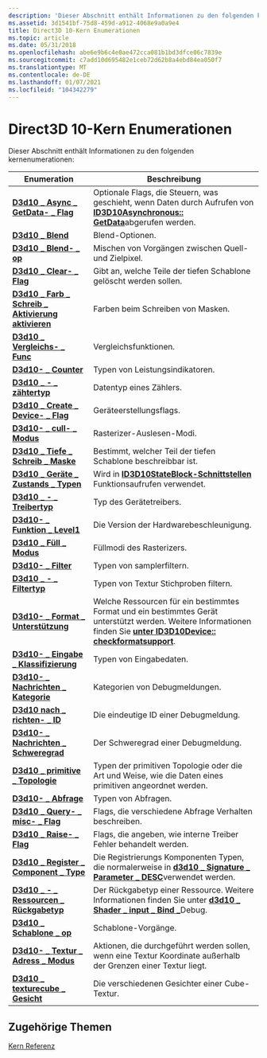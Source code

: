 ```yaml
---
description: 'Dieser Abschnitt enthält Informationen zu den folgenden kernenumerationen:'
ms.assetid: 3d1541bf-75d8-459d-a912-4068e9a0a9e4
title: Direct3D 10-Kern Enumerationen
ms.topic: article
ms.date: 05/31/2018
ms.openlocfilehash: abe6e9b6c4e0ae472cca081b1bd3dfce06c7839e
ms.sourcegitcommit: c7add10d695482e1ceb72d62b8a4ebd84ea050f7
ms.translationtype: MT
ms.contentlocale: de-DE
ms.lasthandoff: 01/07/2021
ms.locfileid: "104342279"
---
```

# <a name="direct3d-10-core-enumerations"></a>Direct3D 10-Kern Enumerationen

Dieser Abschnitt enthält Informationen zu den folgenden kernenumerationen:



| Enumeration                                                               | Beschreibung                                                                                                                                         |
|---------------------------------------------------------------------------|-----------------------------------------------------------------------------------------------------------------------------------------------------|
| [**D3d10 \_ Async \_ GetData- \_ Flag**](/windows/desktop/api/D3D10/ne-d3d10-d3d10_async_getdata_flag)           | Optionale Flags, die Steuern, was geschieht, wenn Daten durch Aufrufen von [**ID3D10Asynchronous:: GetData**](/windows/desktop/api/D3D10/nf-d3d10-id3d10asynchronous-getdata)abgerufen werden.       |
| [**D3d10 \_ Blend**](/windows/desktop/api/D3D10/ne-d3d10-d3d10_blend)                                       | Blend-Optionen.                                                                                                                                      |
| [**D3d10 \_ Blend- \_ op**](/windows/desktop/api/D3D10/ne-d3d10-d3d10_blend_op)                                | Mischen von Vorgängen zwischen Quell-und Zielpixel.                                                                                          |
| [**D3d10 \_ Clear- \_ Flag**](/windows/desktop/api/D3D10/ne-d3d10-d3d10_clear_flag)                            | Gibt an, welche Teile der tiefen Schablone gelöscht werden sollen.                                                                                                |
| [**D3d10 \_ Farb \_ Schreib \_ Aktivierung aktivieren**](/windows/desktop/api/D3D10/ne-d3d10-d3d10_color_write_enable)           | Farben beim Schreiben von Masken.                                                                                                                                |
| [**D3d10 \_ Vergleichs- \_ Func**](/windows/desktop/api/D3D10/ne-d3d10-d3d10_comparison_func)                  | Vergleichsfunktionen.                                                                                                                               |
| [**D3d10- \_ Counter**](/windows/desktop/api/D3D10/ne-d3d10-d3d10_counter)                                   | Typen von Leistungsindikatoren.                                                                                                                      |
| [**D3d10 \_ - \_ zähtertyp**](/windows/desktop/api/D3D10/ne-d3d10-d3d10_counter_type)                        | Datentyp eines Zählers.                                                                                                                             |
| [**D3d10 \_ Create \_ Device- \_ Flag**](/windows/desktop/api/D3D10/ne-d3d10-d3d10_create_device_flag)           | Geräteerstellungsflags.                                                                                                                              |
| [**D3d10- \_ cull- \_ Modus**](/windows/desktop/api/D3D10/ne-d3d10-d3d10_cull_mode)                              | Rasterizer-Auslesen-Modi.                                                                                                                              |
| [**D3d10 \_ Tiefe \_ Schreib \_ Maske**](/windows/desktop/api/D3D10/ne-d3d10-d3d10_depth_write_mask)               | Bestimmt, welcher Teil der tiefen Schablone beschreibbar ist.                                                                                          |
| [**D3d10 \_ Geräte \_ Zustands \_ Typen**](/windows/desktop/api/D3D10Effect/ne-d3d10effect-d3d10_device_state_types)           | Wird in [**ID3D10StateBlock-Schnittstellen**](/windows/desktop/api/d3d10effect/nn-d3d10effect-id3d10stateblock) Funktionsaufrufen verwendet.                                                                      |
| [**D3d10 \_ - \_ Treibertyp**](/windows/desktop/api/D3D10misc/ne-d3d10misc-d3d10_driver_type)                          | Typ des Gerätetreibers.                                                                                                                              |
| [**D3d10- \_ Funktion \_ Level1**](/windows/desktop/api/D3D10_1/ne-d3d10_1-d3d10_feature_level1)                    | Die Version der Hardwarebeschleunigung.                                                                                                               |
| [**D3d10 \_ Füll \_ Modus**](/windows/desktop/api/D3D10/ne-d3d10-d3d10_fill_mode)                              | Füllmodi des Rasterizers.                                                                                                                              |
| [**D3d10- \_ Filter**](/windows/desktop/api/D3D10/ne-d3d10-d3d10_filter)                                     | Typen von samplerfiltern.                                                                                                                           |
| [**D3d10 \_ - \_ Filtertyp**](/windows/desktop/api/D3D10/ne-d3d10-d3d10_filter_type)                          | Typen von Textur Stichproben filtern.                                                                                                                  |
| [**D3d10- \_ Format \_ Unterstützung**](/windows/desktop/api/D3D10/ne-d3d10-d3d10_format_support)                    | Welche Ressourcen für ein bestimmtes Format und ein bestimmtes Gerät unterstützt werden. Weitere Informationen finden Sie [**unter ID3D10Device:: checkformatsupport**](/windows/desktop/api/D3D10/nf-d3d10-id3d10device-checkformatsupport). |
| [**D3d10- \_ Eingabe \_ Klassifizierung**](/windows/desktop/api/D3D10/ne-d3d10-d3d10_input_classification)        | Typen von Eingabedaten.                                                                                                                                |
| [**D3d10- \_ Nachrichten \_ Kategorie**](/windows/desktop/api/d3d10sdklayers/ne-d3d10sdklayers-d3d10_message_category)                | Kategorien von Debugmeldungen.                                                                                                                       |
| [**D3d10 nach \_ richten- \_ ID**](/windows/desktop/api/d3d10sdklayers/ne-d3d10sdklayers-d3d10_message_id)                            | Die eindeutige ID einer Debugmeldung.                                                                                                                        |
| [**D3d10- \_ Nachrichten \_ Schweregrad**](/windows/desktop/api/d3d10sdklayers/ne-d3d10sdklayers-d3d10_message_severity)                | Der Schweregrad einer Debugmeldung.                                                                                                                        |
| [**D3d10 \_ primitive \_ Topologie**](/previous-versions/windows/desktop/legacy/bb205334(v=vs.85))            | Typen der primitiven Topologie oder die Art und Weise, wie die Daten eines primitiven angeordnet werden.                                                                              |
| [**D3d10- \_ Abfrage**](/windows/desktop/api/D3D10/ne-d3d10-d3d10_query)                                       | Typen von Abfragen.                                                                                                                                   |
| [**D3d10 \_ Query- \_ misc- \_ Flag**](/windows/desktop/api/D3D10/ne-d3d10-d3d10_query_misc_flag)                 | Flags, die verschiedene Abfrage Verhalten beschreiben.                                                                                                   |
| [**D3d10 \_ Raise- \_ Flag**](/windows/desktop/api/D3D10/ne-d3d10-d3d10_raise_flag)                            | Flags, die angeben, wie interne Treiber Fehler behandelt werden.                                                                                           |
| [**D3d10 \_ Register \_ Component \_ Type**](/windows/win32/api/d3dcommon/ne-d3dcommon-d3d_register_component_type) | Die Registrierungs Komponenten Typen, die normalerweise in [**d3d10 \_ Signature \_ Parameter \_ DESC**](/windows/desktop/api/D3D10Shader/ns-d3d10shader-d3d10_signature_parameter_desc)verwendet werden.                          |
| [**D3d10 \_ - \_ Ressourcen \_ Rückgabetyp**](/windows/win32/api/d3dcommon/ne-d3dcommon-d3d_resource_return_type)       | Der Rückgabetyp einer Ressource. Weitere Informationen finden Sie unter [**d3d10 \_ Shader \_ input \_ Bind \_**](/windows/desktop/api/D3D10Shader/ns-d3d10shader-d3d10_shader_input_bind_desc)Debug.                                        |
| [**D3d10 \_ Schablone \_ op**](/windows/desktop/api/D3D10/ne-d3d10-d3d10_stencil_op)                            | Schablone-Vorgänge.                                                                                                                                 |
| [**D3d10- \_ Textur \_ Adress \_ Modus**](/windows/desktop/api/D3D10/ne-d3d10-d3d10_texture_address_mode)       | Aktionen, die durchgeführt werden sollen, wenn eine Textur Koordinate außerhalb der Grenzen einer Textur liegt.                                                             |
| [**D3d10 \_ texturecube \_ Gesicht**](/windows/desktop/api/D3D10/ne-d3d10-d3d10_texturecube_face)                | Die verschiedenen Gesichter einer Cube-Textur.                                                                                                              |



 

## <a name="related-topics"></a>Zugehörige Themen

<dl> <dt>

[Kern Referenz](d3d10-graphics-reference-d3d10-core.md)
</dt> </dl>

 

 
